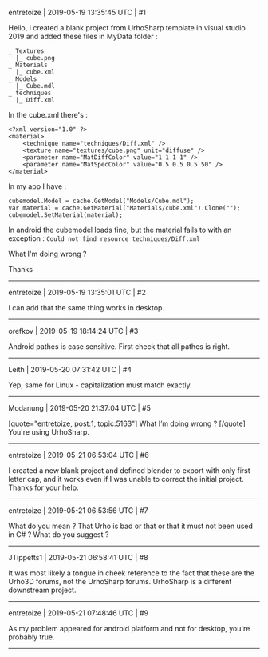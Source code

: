 entretoize | 2019-05-19 13:35:45 UTC | #1

Hello, I created a blank project from UrhoSharp template in visual studio 2019 and added these files in MyData folder :
 
    _ Textures
      |_ cube.png
    _ Materials
      |_ cube.xml
    _ Models
      |_ Cube.mdl
    _ techniques
      |_ Diff.xml

In the cube.xml there's : 

    <?xml version="1.0" ?>
    <material>
    	<technique name="techniques/Diff.xml" />
    	<texture name="textures/cube.png" unit="diffuse" />
    	<parameter name="MatDiffColor" value="1 1 1 1" />
    	<parameter name="MatSpecColor" value="0.5 0.5 0.5 50" />
    </material>

In my app I have : 

    cubemodel.Model = cache.GetModel("Models/Cube.mdl");
    var material = cache.GetMaterial("Materials/cube.xml").Clone("");
    cubemodel.SetMaterial(material);

In android the cubemodel loads fine, but the material fails to with an exception : 
`Could not find resource techniques/Diff.xml`

What I'm doing wrong ?

Thanks

-------------------------

entretoize | 2019-05-19 13:35:01 UTC | #2

I can add that the same thing works in desktop.

-------------------------

orefkov | 2019-05-19 18:14:24 UTC | #3

Android pathes is case sensitive. First check that all pathes is right.

-------------------------

Leith | 2019-05-20 07:31:42 UTC | #4

Yep, same for Linux - capitalization must match exactly.

-------------------------

Modanung | 2019-05-20 21:37:04 UTC | #5

[quote="entretoize, post:1, topic:5163"]
What I’m doing wrong ?
[/quote]
You're using UrhoSharp.

-------------------------

entretoize | 2019-05-21 06:53:04 UTC | #6

I created a new blank project and defined blender to export with only first letter cap, and it works even if I was unable to correct the initial project. Thanks for your help.

-------------------------

entretoize | 2019-05-21 06:53:56 UTC | #7

What do you mean ? That Urho is bad or that or that it must not been used in C# ? What do you suggest ?

-------------------------

JTippetts1 | 2019-05-21 06:58:41 UTC | #8

It was most likely a tongue in cheek reference to the fact that these are the Urho3D forums, not the UrhoSharp forums. UrhoSharp is a different downstream project.

-------------------------

entretoize | 2019-05-21 07:48:46 UTC | #9

As my problem appeared for android platform and not for desktop, you're probably true.

-------------------------

